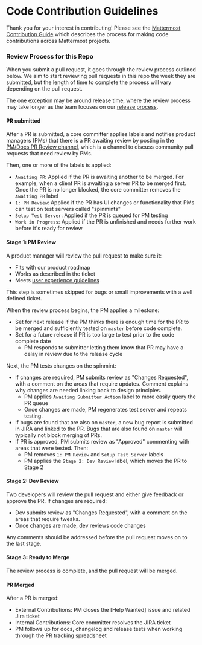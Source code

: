 # Code Contribution Guidelines

Thank you for your interest in contributing! Please see the [Mattermost Contribution Guide](http://docs.mattermost.com/developer/contribution-guide.html) which describes the process for making code contributions across Mattermost projects. 

### Review Process for this Repo

When you submit a pull request, it goes through the review process outlined below. We aim to start reviewing pull requests in this repo the week they are submitted, but the length of time to complete the process will vary depending on the pull request.

The one exception may be around release time, where the review process may take longer as the team focuses on our [release process](https://docs.mattermost.com/process/release-process.html). 

#### PR submitted

After a PR is submitted, a core committer applies labels and notifies product managers (PMs) that there is a PR awaiting review by posting in the [PM/Docs PR Review channel](https://pre-release.mattermost.com/core/channels/pmdocs-pr-review-pub), which is a channel to discuss community pull requests that need review by PMs.

Then, one or more of the labels is applied:
 - `Awaiting PR`: Applied if the PR is awaiting another to be merged. For example, when a client PR is awaiting a server PR to be merged first. Once the PR is no longer blocked, the core committer removes the `Awaiting PR` label
 - `1: PM Review`: Applied if the PR has UI changes or functionality that PMs can test on test servers called "spinmints"
 - `Setup Test Server`: Applied if the PR is queued for PM testing
 - `Work in Progress`: Applied if the PR is unfinished and needs further work before it's ready for review

#### Stage 1: PM Review

A product manager will review the pull request to make sure it:

 - Fits with our product roadmap
 - Works as described in the ticket
 - Meets [user experience guidelines](https://docs.mattermost.com/developer/fx-guidelines.html)

This step is sometimes skipped for bugs or small improvements with a well defined ticket.

When the review process begins, the PM applies a milestone:
 - Set for next release if the PM thinks there is enough time for the PR to be merged and sufficiently tested on `master` before code complete.
 - Set for a future release if PR is too large to test prior to the code complete date
   - PM responds to submitter letting them know that PR may have a delay in review due to the release cycle

Next, the PM tests changes on the spinmint:
 - If changes are required, PM submits review as "Changes Requested", with a comment on the areas that require updates. Comment explains why changes are needed linking back to design principles.
   - PM applies `Awaiting Submitter Action` label to more easily query the PR queue
   - Once changes are made, PM regenerates test server and repeats testing.
 - If bugs are found that are also on `master`, a new bug report is submitted in JIRA and linked to the PR. Bugs that are also found on `master` will typically not block merging of PRs.
 - If PR is approved, PM submits review as "Approved" commenting with areas that were tested. Then:
   - PM removes `1: PM Review` and `Setup Test Server` labels
   - PM applies the `Stage 2: Dev Review` label, which moves the PR to Stage 2

#### Stage 2: Dev Review

Two developers will review the pull request and either give feedback or approve the PR. If changes are required:
 - Dev submits review as "Changes Requested", with a comment on the areas that require tweaks.
 - Once changes are made, dev reviews code changes

Any comments should be addressed before the pull request moves on to the last stage.

#### Stage 3: Ready to Merge

The review process is complete, and the pull request will be merged.

#### PR Merged

After a PR is merged:
- External Contributions: PM closes the [Help Wanted] issue and related Jira ticket
- Internal Contributions: Core committer resolves the JIRA ticket
- PM follows up for docs, changelog and release tests when working through the PR tracking spreadsheet
